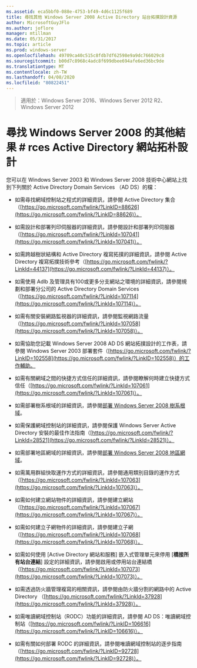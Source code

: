 ```yaml
---
ms.assetid: eca5bbf0-088e-4753-bf49-4d6c1125f689
title: 尋找其他 Windows Server 2008 Active Directory 站台拓撲設計資源
author: MicrosoftGuyJFlo
ms.author: joflore
manager: mtillman
ms.date: 05/31/2017
ms.topic: article
ms.prod: windows-server
ms.openlocfilehash: 49709ca40c515c8fdb7df62598e9a9dc766029c8
ms.sourcegitcommit: b00d7c8968c4adc8f699dbee694afe6ed36bc9de
ms.translationtype: MT
ms.contentlocale: zh-TW
ms.lasthandoff: 04/08/2020
ms.locfileid: "80822451"
---
```

>適用於：Windows Server 2016、Windows Server 2012 R2、Windows Server 2012

# <a name="finding-additional-resources-for-windows-server-2008-active-directory-site-topology-design"></a>尋找 Windows Server 2008 的其他結果 # rces Active Directory 網站拓朴設計

您可以在 Windows Server 2003 和 Windows Server 2008 技術中心網站上找到下列關於 Active Directory Domain Services （AD DS）的檔：  
  
-   如需尋找網域控制站之程式的詳細資訊，請參閱 Active Directory 集合（[https://go.microsoft.com/fwlink/?LinkID=88626](https://go.microsoft.com/fwlink/?LinkID=88626)）。  
  
-   如需設計和部署列印伺服器的詳細資訊，請參閱設計和部署列印伺服器（[https://go.microsoft.com/fwlink/?LinkId=107041](https://go.microsoft.com/fwlink/?LinkId=107041)）。  
  
-   如需跨越樹狀結構和 Active Directory 複寫拓撲的詳細資訊，請參閱 Active Directory 複寫拓撲技術參考（[https://go.microsoft.com/fwlink/?LinkId=44137](https://go.microsoft.com/fwlink/?LinkId=44137)）。  
  
-   如需使用 Adlb 及管理具有100或更多分支網站之環境的詳細資訊，請參閱規劃和部署分公司的 Active Directory Domain Services （[https://go.microsoft.com/fwlink/?LinkId=107114](https://go.microsoft.com/fwlink/?LinkId=107114)）。  
  
-   如需有關安裝網路監視器的詳細資訊，請參閱監視網路流量（[https://go.microsoft.com/fwlink/?LinkId=107058](https://go.microsoft.com/fwlink/?LinkId=107058)）。  
  
-   如需協助您記載 Windows Server 2008 AD DS 網站拓撲設計的工作表，請參閱 Windows Server 2003 部署套件（[https://go.microsoft.com/fwlink/?LinkID=102558](https://go.microsoft.com/fwlink/?LinkID=102558)）的工作輔助。  
  
-   如需有關網域之間的快捷方式信任的詳細資訊，請參閱瞭解何時建立快捷方式信任（[https://go.microsoft.com/fwlink/?LinkId=107061](https://go.microsoft.com/fwlink/?LinkId=107061)）。  
  
-   如需部署樹系根域的詳細資訊，請參閱[部署 Windows Server 2008 樹系根域](https://technet.microsoft.com/library/cc731174.aspx)。  
  
-   如需保護網域控制站的詳細資訊，請參閱保護 Windows Server Active Directory 安裝的最佳作法指南（[https://go.microsoft.com/fwlink/?LinkId=28521](https://go.microsoft.com/fwlink/?LinkId=28521)）。  
  
-   如需部署地區網域的詳細資訊，請參閱[部署 Windows Server 2008 地區網域](https://technet.microsoft.com/library/cc755118.aspx)。  
  
-   如需萬用群組快取運作方式的詳細資訊，請參閱通用類別目錄的運作方式（[https://go.microsoft.com/fwlink/?LinkId=107063](https://go.microsoft.com/fwlink/?LinkId=107063)）。  
  
-   如需如何建立網站物件的詳細資訊，請參閱建立網站（[https://go.microsoft.com/fwlink/?LinkId=107067](https://go.microsoft.com/fwlink/?LinkId=107067)）。  
  
-   如需如何建立子網物件的詳細資訊，請參閱建立子網（[https://go.microsoft.com/fwlink/?LinkId=107068](https://go.microsoft.com/fwlink/?LinkId=107068)）。  
  
-   如需如何使用 [Active Directory 網站和服務] 嵌入式管理單元來停用 [**橋接所有站台連結**] 設定的詳細資訊，請參閱啟用或停用站台連結橋（[https://go.microsoft.com/fwlink/?LinkId=107073](https://go.microsoft.com/fwlink/?LinkId=107073)）。  
  
-   如需透過防火牆管理複寫的相關資訊，請參閱由防火牆分割的網路中的 Active Directory （[https://go.microsoft.com/fwlink/?LinkId=37928](https://go.microsoft.com/fwlink/?LinkId=37928)）。  
  
-   如需唯讀網域控制站（RODC）功能的詳細資訊，請參閱 AD DS：唯讀網域控制站（[https://go.microsoft.com/fwlink/?LinkID=106616](https://go.microsoft.com/fwlink/?LinkID=106616)）。  
  
-   如需有關如何部署 RODC 的詳細資訊，請參閱唯讀網域控制站的逐步指南（[https://go.microsoft.com/fwlink/?LinkID=92728](https://go.microsoft.com/fwlink/?LinkID=92728)）。  
  



